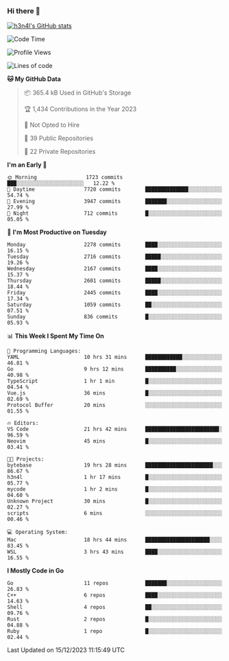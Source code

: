 ### Hi there 👋

[![h3n4l's GitHub stats](https://github-readme-stats.vercel.app/api?username=h3n4l&count_private=true&show_icons=true&theme=radical)](https://github.com/h3n4l/github-readme-stats)

<!--START_SECTION:waka-->
![Code Time](http://img.shields.io/badge/Code%20Time-1%2C789%20hrs%2052%20mins-blue)

![Profile Views](http://img.shields.io/badge/Profile%20Views-0-blue)

![Lines of code](https://img.shields.io/badge/From%20Hello%20World%20I%27ve%20Written-3.7%20million%20lines%20of%20code-blue)

**🐱 My GitHub Data** 

> 📦 365.4 kB Used in GitHub's Storage 
 > 
> 🏆 1,434 Contributions in the Year 2023
 > 
> 🚫 Not Opted to Hire
 > 
> 📜 39 Public Repositories 
 > 
> 🔑 22 Private Repositories 
 > 
**I'm an Early 🐤** 

```text
🌞 Morning                1723 commits        ███░░░░░░░░░░░░░░░░░░░░░░   12.22 % 
🌆 Daytime                7720 commits        ██████████████░░░░░░░░░░░   54.74 % 
🌃 Evening                3947 commits        ███████░░░░░░░░░░░░░░░░░░   27.99 % 
🌙 Night                  712 commits         █░░░░░░░░░░░░░░░░░░░░░░░░   05.05 % 
```
📅 **I'm Most Productive on Tuesday** 

```text
Monday                   2278 commits        ████░░░░░░░░░░░░░░░░░░░░░   16.15 % 
Tuesday                  2716 commits        █████░░░░░░░░░░░░░░░░░░░░   19.26 % 
Wednesday                2167 commits        ████░░░░░░░░░░░░░░░░░░░░░   15.37 % 
Thursday                 2601 commits        █████░░░░░░░░░░░░░░░░░░░░   18.44 % 
Friday                   2445 commits        ████░░░░░░░░░░░░░░░░░░░░░   17.34 % 
Saturday                 1059 commits        ██░░░░░░░░░░░░░░░░░░░░░░░   07.51 % 
Sunday                   836 commits         █░░░░░░░░░░░░░░░░░░░░░░░░   05.93 % 
```


📊 **This Week I Spent My Time On** 

```text
💬 Programming Languages: 
YAML                     10 hrs 31 mins      ████████████░░░░░░░░░░░░░   46.81 % 
Go                       9 hrs 12 mins       ██████████░░░░░░░░░░░░░░░   40.98 % 
TypeScript               1 hr 1 min          █░░░░░░░░░░░░░░░░░░░░░░░░   04.54 % 
Vue.js                   36 mins             █░░░░░░░░░░░░░░░░░░░░░░░░   02.69 % 
Protocol Buffer          20 mins             ░░░░░░░░░░░░░░░░░░░░░░░░░   01.55 % 

🔥 Editors: 
VS Code                  21 hrs 42 mins      ████████████████████████░   96.59 % 
Neovim                   45 mins             █░░░░░░░░░░░░░░░░░░░░░░░░   03.41 % 

🐱‍💻 Projects: 
bytebase                 19 hrs 28 mins      ██████████████████████░░░   86.67 % 
h3n4l                    1 hr 17 mins        █░░░░░░░░░░░░░░░░░░░░░░░░   05.77 % 
mycode                   1 hr 2 mins         █░░░░░░░░░░░░░░░░░░░░░░░░   04.60 % 
Unknown Project          30 mins             █░░░░░░░░░░░░░░░░░░░░░░░░   02.27 % 
scripts                  6 mins              ░░░░░░░░░░░░░░░░░░░░░░░░░   00.46 % 

💻 Operating System: 
Mac                      18 hrs 44 mins      █████████████████████░░░░   83.45 % 
WSL                      3 hrs 43 mins       ████░░░░░░░░░░░░░░░░░░░░░   16.55 % 
```

**I Mostly Code in Go** 

```text
Go                       11 repos            ███████░░░░░░░░░░░░░░░░░░   26.83 % 
C++                      6 repos             ████░░░░░░░░░░░░░░░░░░░░░   14.63 % 
Shell                    4 repos             ██░░░░░░░░░░░░░░░░░░░░░░░   09.76 % 
Rust                     2 repos             █░░░░░░░░░░░░░░░░░░░░░░░░   04.88 % 
Ruby                     1 repo              █░░░░░░░░░░░░░░░░░░░░░░░░   02.44 % 
```




 Last Updated on 15/12/2023 11:15:49 UTC
<!--END_SECTION:waka-->

